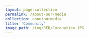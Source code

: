 ```yaml
---
layout: page-collection
permalink: /about-our-media
collection: aboutourmedia
title: 'Community'
image_path: /img/RED/Coronation.JPG
---
```

